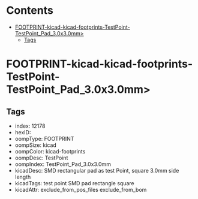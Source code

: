 



Contents
========

* [FOOTPRINT-kicad-kicad-footprints-TestPoint-TestPoint_Pad_3.0x3.0mm>](#footprint-kicad-kicad-footprints-testpoint-testpoint_pad_30x30mm)
	* [Tags](#tags)

# FOOTPRINT-kicad-kicad-footprints-TestPoint-TestPoint_Pad_3.0x3.0mm>

## Tags

- index: 12178
- hexID: 
- oompType: FOOTPRINT
- oompSize: kicad
- oompColor: kicad-footprints
- oompDesc: TestPoint
- oompIndex: TestPoint_Pad_3.0x3.0mm
- kicadDesc: SMD rectangular pad as test Point, square 3.0mm side length
- kicadTags: test point SMD pad rectangle square
- kicadAttr: exclude_from_pos_files exclude_from_bom
